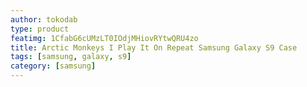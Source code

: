 ```yaml
---
author: tokodab
type: product
featimg: 1CfabG6cUMzLT0IOdjMHiovRYtwQRU4zo
title: Arctic Monkeys I Play It On Repeat Samsung Galaxy S9 Case
tags: [samsung, galaxy, s9]
category: [samsung]
---
```

